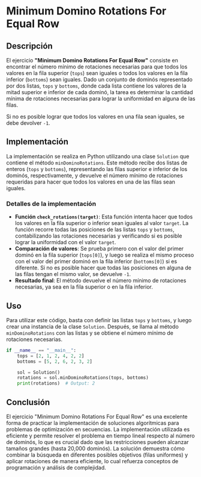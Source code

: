 # Minimum Domino Rotations For Equal Row

## Descripción

El ejercicio **"Minimum Domino Rotations For Equal Row"** consiste en encontrar el número mínimo de rotaciones necesarias para que todos los valores en la fila superior (`tops`) sean iguales o todos los valores en la fila inferior (`bottoms`) sean iguales. Dado un conjunto de dominós representado por dos listas, `tops` y `bottoms`, donde cada lista contiene los valores de la mitad superior e inferior de cada dominó, la tarea es determinar la cantidad mínima de rotaciones necesarias para lograr la uniformidad en alguna de las filas.

Si no es posible lograr que todos los valores en una fila sean iguales, se debe devolver `-1`.

## Implementación

La implementación se realiza en Python utilizando una clase `Solution` que contiene el método `minDominoRotations`. Este método recibe dos listas de enteros (`tops` y `bottoms`), representando las filas superior e inferior de los dominós, respectivamente, y devuelve el número mínimo de rotaciones requeridas para hacer que todos los valores en una de las filas sean iguales.

### Detalles de la implementación

- **Función `check_rotations(target)`**: Esta función intenta hacer que todos los valores en la fila superior o inferior sean iguales al valor `target`. La función recorre todas las posiciones de las listas `tops` y `bottoms`, contabilizando las rotaciones necesarias y verificando si es posible lograr la uniformidad con el valor `target`.
- **Comparación de valores**: Se prueba primero con el valor del primer dominó en la fila superior (`tops[0]`), y luego se realiza el mismo proceso con el valor del primer dominó en la fila inferior (`bottoms[0]`) si es diferente. Si no es posible hacer que todas las posiciones en alguna de las filas tengan el mismo valor, se devuelve `-1`.
- **Resultado final**: El método devuelve el número mínimo de rotaciones necesarias, ya sea en la fila superior o en la fila inferior.

## Uso

Para utilizar este código, basta con definir las listas `tops` y `bottoms`, y luego crear una instancia de la clase `Solution`. Después, se llama al método `minDominoRotations` con las listas y se obtiene el número mínimo de rotaciones necesarias.

```python
if __name__ == "__main__":
    tops = [2, 1, 2, 4, 2, 2]
    bottoms = [5, 2, 6, 2, 3, 2]

    sol = Solution()
    rotations = sol.minDominoRotations(tops, bottoms)
    print(rotations)  # Output: 2
```

## Conclusión

El ejercicio "Minimum Domino Rotations For Equal Row" es una excelente forma de practicar la implementación de soluciones algorítmicas para problemas de optimización en secuencias. La implementación utilizada es eficiente y permite resolver el problema en tiempo lineal respecto al número de dominós, lo que es crucial dado que las restricciones pueden alcanzar tamaños grandes (hasta 20,000 dominós). La solución demuestra cómo combinar la búsqueda en diferentes posibles objetivos (filas uniformes) y aplicar rotaciones de manera eficiente, lo cual refuerza conceptos de programación y análisis de complejidad.
